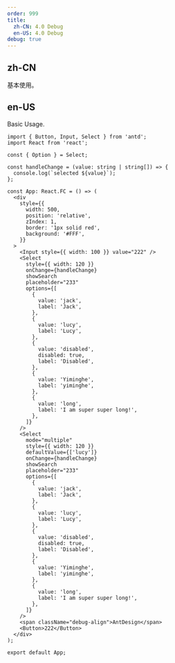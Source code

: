 ```yaml
---
order: 999
title:
  zh-CN: 4.0 Debug
  en-US: 4.0 Debug
debug: true
---
```


## zh-CN

基本使用。

## en-US

Basic Usage.

```tsx
import { Button, Input, Select } from 'antd';
import React from 'react';

const { Option } = Select;

const handleChange = (value: string | string[]) => {
  console.log(`selected ${value}`);
};

const App: React.FC = () => (
  <div
    style={{
      width: 500,
      position: 'relative',
      zIndex: 1,
      border: '1px solid red',
      background: '#FFF',
    }}
  >
    <Input style={{ width: 100 }} value="222" />
    <Select
      style={{ width: 120 }}
      onChange={handleChange}
      showSearch
      placeholder="233"
      options={[
        {
          value: 'jack',
          label: 'Jack',
        },
        {
          value: 'lucy',
          label: 'Lucy',
        },
        {
          value: 'disabled',
          disabled: true,
          label: 'Disabled',
        },
        {
          value: 'Yiminghe',
          label: 'yiminghe',
        },
        {
          value: 'long',
          label: 'I am super super long!',
        },
      ]}
    />
    <Select
      mode="multiple"
      style={{ width: 120 }}
      defaultValue={['lucy']}
      onChange={handleChange}
      showSearch
      placeholder="233"
      options={[
        {
          value: 'jack',
          label: 'Jack',
        },
        {
          value: 'lucy',
          label: 'Lucy',
        },
        {
          value: 'disabled',
          disabled: true,
          label: 'Disabled',
        },
        {
          value: 'Yiminghe',
          label: 'yiminghe',
        },
        {
          value: 'long',
          label: 'I am super super long!',
        },
      ]}
    />
    <span className="debug-align">AntDesign</span>
    <Button>222</Button>
  </div>
);

export default App;
```

<style>
#components-select-demo-debug .debug-align {
  position: relative;
  display: inline-block;
  line-height: 32px;
  height: 32px;
  background: rgba(255, 0, 0, 0.1);
  box-sizing: border-box;
}
#components-select-demo-debug .debug-align:after {
  position: absolute;
  content: '';
  border: 1px solid green;
  left: 0;
  right: 0;
  top: 0;
  bottom: 0;
  pointer-events: none;
}
</style>
